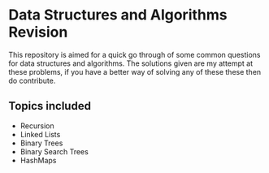 # Data Structures and Algorithms Revision

This repository is aimed for a quick go through of some common questions for data structures and algorithms. The solutions given are my attempt at these problems, if you have a better way of solving any of these these then do contribute.

## Topics included

* Recursion
* Linked Lists
* Binary Trees
* Binary Search Trees
* HashMaps
